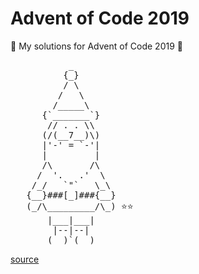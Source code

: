 # Advent of Code 2019

🎄 My solutions for Advent of Code 2019 🎄

<pre>
           _
          {_}
          / \
         /   \
        /_____\
      {`_______`}
       // . . \\
      (/(__7__)\)
      |'-' = `-'|
      |         |
      /\       /\
     /  '.   .'  \
    /_/   `"`   \_\
   {__}###[_]###{__}
   (_/\_________/\_) ⭐️⭐️
       |___|___|
        |--|--|
       (__)`(__)
</pre>
[source](https://asciiart.website//index.php?art=holiday/christmas/santa)
